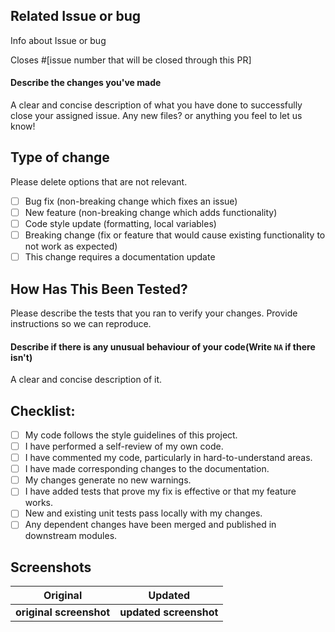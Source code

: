 ## Related Issue or bug

Info about Issue or bug

Closes #[issue number that will be closed through this PR]

#### Describe the changes you've made

A clear and concise description of what you have done to successfully close your assigned issue. Any new files? or anything you feel to let us know!

## Type of change

Please delete options that are not relevant.
<!--
Example how to mark a checkbox :-
- [x] My code follows the code style of this project.
-->
- [ ] Bug fix (non-breaking change which fixes an issue)
- [ ] New feature (non-breaking change which adds functionality)
- [ ] Code style update (formatting, local variables)
- [ ] Breaking change (fix or feature that would cause existing functionality to not work as expected)
- [ ] This change requires a documentation update

## How Has This Been Tested?

Please describe the tests that you ran to verify your changes. Provide instructions so we can reproduce. 

#### Describe if there is any unusual behaviour of your code(Write `NA` if there isn't)

A clear and concise description of it.

## Checklist:

<!--
Example how to mark a checkbox :-
- [x] My code follows the code style of this project.
-->
- [ ] My code follows the style guidelines of this project.
- [ ] I have performed a self-review of my own code.
- [ ] I have commented my code, particularly in hard-to-understand areas.
- [ ] I have made corresponding changes to the documentation.
- [ ] My changes generate no new warnings.
- [ ] I have added tests that prove my fix is effective or that my feature works.
- [ ] New and existing unit tests pass locally with my changes.
- [ ] Any dependent changes have been merged and published in downstream modules.

## Screenshots

 Original           | Updated
 :--------------------: |:--------------------:
 **original screenshot**  | <b>updated screenshot </b> |
